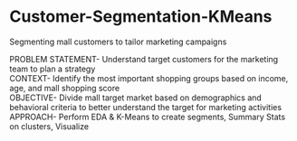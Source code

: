 # Customer-Segmentation-KMeans
Segmenting mall customers to tailor marketing campaigns

PROBLEM STATEMENT- Understand target customers for the marketing team to plan a strategy<br>
CONTEXT- Identify the most important shopping groups based on income, age, and mall shopping score<br>
OBJECTIVE- Divide mall target market based on demographics and behavioral criteria to better understand the target for marketing activities<br>
APPROACH- Perform EDA & K-Means to create segments, Summary Stats on clusters, Visualize
